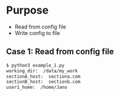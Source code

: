 # Purpose
- Read from config file
- Write config to file

## Case 1: Read from config file
```sh
$ python3 example_1.py 
working_dir:  /data/my_work 
sectionA_host:  sectiona.com 
sectionB_host:  sectionb.com 
user1_home:  /home/Jano
```

